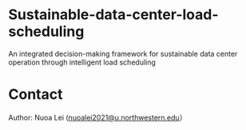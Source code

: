 # Sustainable-data-center-load-scheduling
An integrated decision-making framework for sustainable data center operation through intelligent load scheduling

# Contact
Author: Nuoa Lei (nuoalei2021@u.northwestern.edu）
